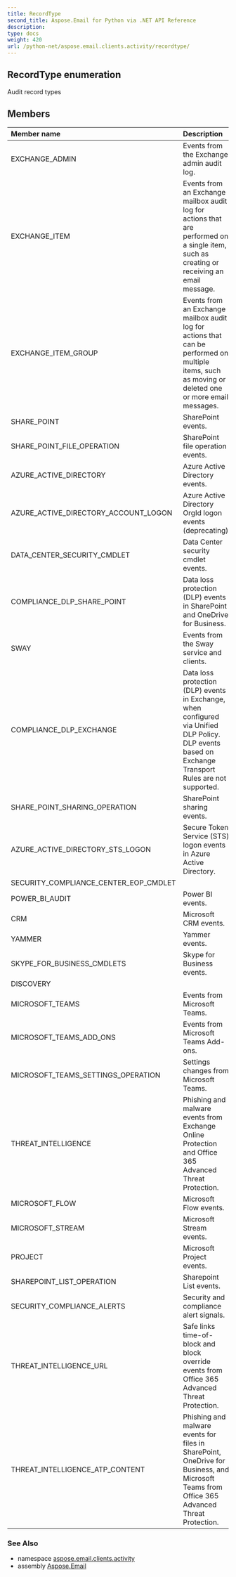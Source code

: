 ```yaml
---
title: RecordType
second_title: Aspose.Email for Python via .NET API Reference
description: 
type: docs
weight: 420
url: /python-net/aspose.email.clients.activity/recordtype/
---
```


## RecordType enumeration

Audit record types

## Members
| Member name | Description |
| :- | :- |
|EXCHANGE_ADMIN|Events from the Exchange admin audit log.|
|EXCHANGE_ITEM|Events from an Exchange mailbox audit log for actions that are performed on a single item, such as creating or receiving an email message.|
|EXCHANGE_ITEM_GROUP|Events from an Exchange mailbox audit log for actions that can be performed on multiple items, such as moving or deleted one or more email messages.|
|SHARE_POINT|SharePoint events.|
|SHARE_POINT_FILE_OPERATION|SharePoint file operation events.|
|AZURE_ACTIVE_DIRECTORY|Azure Active Directory events.|
|AZURE_ACTIVE_DIRECTORY_ACCOUNT_LOGON|Azure Active Directory OrgId logon events (deprecating).|
|DATA_CENTER_SECURITY_CMDLET|Data Center security cmdlet events.|
|COMPLIANCE_DLP_SHARE_POINT|Data loss protection (DLP) events in SharePoint and OneDrive for Business.|
|SWAY|Events from the Sway service and clients.|
|COMPLIANCE_DLP_EXCHANGE|Data loss protection (DLP) events in Exchange, when configured via Unified DLP Policy. DLP events based on Exchange Transport Rules are not supported.|
|SHARE_POINT_SHARING_OPERATION|SharePoint sharing events.|
|AZURE_ACTIVE_DIRECTORY_STS_LOGON|Secure Token Service (STS) logon events in Azure Active Directory.|
|SECURITY_COMPLIANCE_CENTER_EOP_CMDLET||
|POWER_BI_AUDIT|Power BI events.|
|CRM|Microsoft CRM events.|
|YAMMER|Yammer events.|
|SKYPE_FOR_BUSINESS_CMDLETS|Skype for Business events.|
|DISCOVERY||
|MICROSOFT_TEAMS|Events from Microsoft Teams.|
|MICROSOFT_TEAMS_ADD_ONS|Events from Microsoft Teams Add-ons.|
|MICROSOFT_TEAMS_SETTINGS_OPERATION|Settings changes from Microsoft Teams.|
|THREAT_INTELLIGENCE|Phishing and malware events from Exchange Online Protection and Office 365 Advanced Threat Protection.|
|MICROSOFT_FLOW|Microsoft Flow events.|
|MICROSOFT_STREAM|Microsoft Stream events.|
|PROJECT|Microsoft Project events.|
|SHAREPOINT_LIST_OPERATION|Sharepoint List events.|
|SECURITY_COMPLIANCE_ALERTS|Security and compliance alert signals.|
|THREAT_INTELLIGENCE_URL|Safe links time-of-block and block override events from Office 365 Advanced Threat Protection.|
|THREAT_INTELLIGENCE_ATP_CONTENT|Phishing and malware events for files in SharePoint, OneDrive for Business, and Microsoft Teams from Office 365 Advanced Threat Protection.|

### See Also

* namespace [aspose.email.clients.activity](/python-net/aspose.email.clients.activity/)
* assembly [Aspose.Email](/python-net/)

